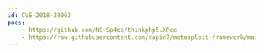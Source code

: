 ```yaml
---
id: CVE-2018-20062
pocs:
    - https://github.com/NS-Sp4ce/thinkphp5.XRce
    - https://raw.githubusercontent.com/rapid7/metasploit-framework/master/modules/exploits/unix/webapp/thinkphp_rce.rb
---
```

